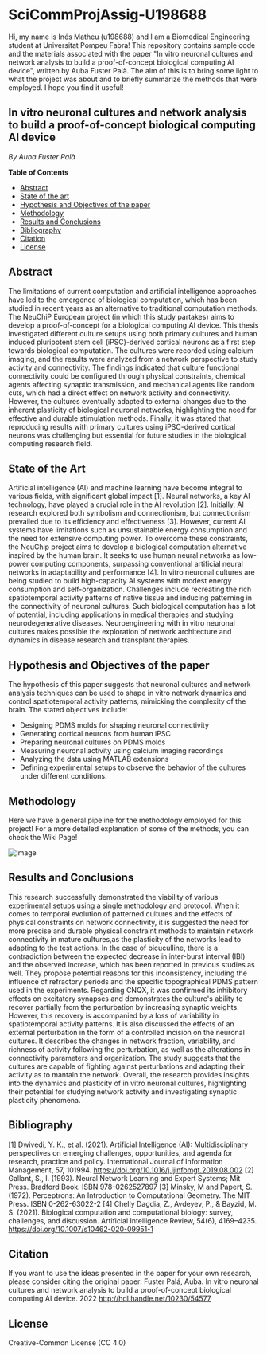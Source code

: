 # SciCommProjAssig-U198688

Hi, my name is Inés Matheu (u198688) and I am a Biomedical Engineering student at Universitat Pompeu Fabra! This repository contains sample code and the materials associated with the paper "In vitro neuronal cultures and network analysis to build a proof-of-concept biological computing AI device", written by Auba Fuster Palà. The aim of this is to bring some light to what the project was about and to briefly summarize the methods that were employed. I hope you find it useful!


## In vitro neuronal cultures and network analysis to build a proof-of-concept biological computing AI device ##

_By Auba Fuster Palà_



**Table of Contents**

- [Abstract](#abstract)
- [State of the art](#state-of-the-art)
- [Hypothesis and Objectives of the paper](#hypothesis-and-objectives-of-the-paper)
- [Methodology](#methodology)
- [Results and Conclusions](#results-and-conclusions)
- [Bibliography](#bibliography)
- [Citation](#citation)
- [License](#license)

 
 
## Abstract

The limitations of current computation and artificial intelligence approaches have led to the emergence of biological computation, which has been studied in recent years as an alternative to traditional computation methods. The NeuChiP European project (in which this study partakes) aims to develop a proof-of-concept for a biological computing AI device. This thesis investigated different culture setups using both primary cultures and human induced pluripotent stem cell (iPSC)-derived cortical neurons as a first step towards biological computation. The cultures were recorded using calcium imaging, and the results were analyzed from a network perspective to study activity and connectivity. 
The findings indicated that culture functional connectivity could be configured through physical constraints, chemical agents affecting synaptic transmission, and mechanical agents like random cuts, which had a direct effect on network activity and connectivity. However, the cultures eventually adapted to external changes due to the inherent plasticity of biological neuronal networks, highlighting the need for effective and durable stimulation methods. Finally, it was stated that reproducing results with primary cultures using iPSC-derived cortical neurons was challenging but essential for future studies in the biological computing research field.



## State of the Art

Artificial intelligence (AI) and machine learning have become integral to various fields, with significant global impact [1]. Neural networks, a key AI technology, have played a crucial role in the AI revolution [2]. Initially, AI research explored both symbolism and connectionism, but connectionism prevailed due to its efficiency and effectiveness [3]. However, current AI systems have limitations such as unsustainable energy consumption and the need for extensive computing power. To overcome these constraints, the NeuChip project aims to develop a biological computation alternative inspired by the human brain. It seeks to use human neural networks as low-power computing components, surpassing conventional artificial neural networks in adaptability and performance [4]. In vitro neuronal cultures are being studied to build high-capacity AI systems with modest energy consumption and self-organization. Challenges include recreating the rich spatiotemporal activity patterns of native tissue and inducing patterning in the connectivity of neuronal cultures. Such biological computation has a lot of potential, including applications in medical therapies and studying neurodegenerative diseases. Neuroengineering with in vitro neuronal cultures makes possible the exploration of network architecture and dynamics in disease research and transplant therapies.


## Hypothesis and Objectives of the paper

The hypothesis of this paper suggests that neuronal cultures and network analysis techniques can be used to shape in vitro network dynamics and control spatiotemporal activity patterns, mimicking the complexity of the brain. The stated objectives include: 
- Designing PDMS molds for shaping neuronal connectivity
- Generating cortical neurons from human iPSC
- Preparing neuronal cultures on PDMS molds
- Measuring neuronal activity using calcium imaging recordings
- Analyzing the data using MATLAB extensions
- Defining experimental setups to observe the behavior of the cultures under different conditions.

## Methodology

Here we have a general pipeline for the methodology employed for this project! For a more detailed explanation of some of the methods, you can check the Wiki Page!

![image](https://github.com/imatheu03/SciCommProjAssig-U198688/assets/132487259/94784b59-df24-4667-a27c-3b91dc92c0e6)

## Results and Conclusions

This research successfully demonstrated the viability of various experimental setups using a single methodology and protocol. When it comes to temporal evolution of patterned cultures and the effects of physical constraints on network connectivity, it is suggested the need for more precise and durable physical constraint methods to maintain network connectivity in mature cultures,as the plasticity of the networks lead to adapting to the test actions. 
In the case of bicuculline, there is a contradiction between the expected decrease in inter-burst interval (IBI) and the observed increase, which has been reported in previous studies as well. They propose potential reasons for this inconsistency, including the influence of refractory periods and the specific topographical PDMS pattern used in the experiments. Regarding CNQX, it was confirmed its inhibitory effects on excitatory synapses and demonstrates the culture's ability to recover partially from the perturbation by increasing synaptic weights. However, this recovery is accompanied by a loss of variability in spatiotemporal activity patterns. It is also discussed the effects of an external perturbation in the form of a controlled incision on the neuronal cultures. It describes the changes in network fraction, variability, and richness of activity following the perturbation, as well as the alterations in connectivity parameters and organization.
The study suggests that the cultures are capable of fighting against perturbations and adapting their activity as to mantain the network. Overall, the research provides insights into the dynamics and plasticity of in vitro neuronal cultures, highlighting their potential for studying network activity and investigating synaptic plasticity phenomena.


## Bibliography

[1] Dwivedi, Y. K., et al. (2021). Artificial Intelligence (AI): Multidisciplinary perspectives on emerging challenges, opportunities, and agenda for research, practice and policy. International Journal of Information Management, 57, 101994. https://doi.org/10.1016/j.ijinfomgt.2019.08.002
[2] Gallant, S., I. (1993). Neural Network Learning and Expert Systems; Mit Press. Bradford Book. ISBN 978-0262527897
[3] Minsky, M and Papert, S. (1972). Perceptrons: An Introduction to Computational Geometry. The MIT Press. ISBN 0-262-63022-2
[4] Chelly Dagdia, Z., Avdeyev, P., & Bayzid, M. S. (2021). Biological computation and computational biology: survey, challenges, and discussion. Artificial Intelligence Review, 54(6), 4169–4235. https://doi.org/10.1007/s10462-020-09951-1 


## Citation
If you want to use the ideas presented in the paper for your own research, please consider citing the original paper:
Fuster Palá, Auba. In vitro neuronal cultures and network analysis to build a proof-of-concept biological computing AI device. 2022
http://hdl.handle.net/10230/54577

## License
Creative-Common License (CC 4.0)
